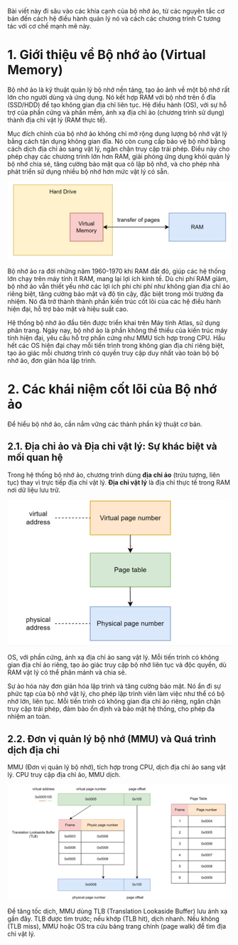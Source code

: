 Bài viết này đi sâu vào các khía cạnh của bộ nhớ ảo, từ các nguyên tắc cơ bản đến cách hệ điều hành quản lý nó và cách các chương trình C tương tác với cơ chế mạnh mẽ này.

# 1. Giới thiệu về Bộ nhớ ảo (Virtual Memory)
Bộ nhớ ảo là kỹ thuật quản lý bộ nhớ nền tảng, tạo ảo ảnh về một bộ nhớ rất lớn cho người dùng và ứng dụng. Nó kết hợp RAM với bộ nhớ trên ổ đĩa (SSD/HDD) để tạo không gian địa chỉ liên tục. Hệ điều hành (OS), với sự hỗ trợ của phần cứng và phần mềm, ánh xạ địa chỉ ảo (chương trình sử dụng) thành địa chỉ vật lý (RAM thực tế).

Mục đích chính của bộ nhớ ảo không chỉ mở rộng dung lượng bộ nhớ vật lý bằng cách tận dụng không gian đĩa. Nó còn cung cấp bảo vệ bộ nhớ bằng cách dịch địa chỉ ảo sang vật lý, ngăn chặn truy cập trái phép. Điều này cho phép chạy các chương trình lớn hơn RAM, giải phóng ứng dụng khỏi quản lý bộ nhớ chia sẻ, tăng cường bảo mật qua cô lập bộ nhớ, và cho phép nhà phát triển sử dụng nhiều bộ nhớ hơn mức vật lý có sẵn.

![virtual](../image/virtual.png)

Bộ nhớ ảo ra đời những năm 1960-1970 khi RAM đắt đỏ, giúp các hệ thống lớn chạy trên máy tính ít RAM, mang lại lợi ích kinh tế. Dù chi phí RAM giảm, bộ nhớ ảo vẫn thiết yếu nhờ các lợi ích phi chi phí như không gian địa chỉ ảo riêng biệt, tăng cường bảo mật và độ tin cậy, đặc biệt trong môi trường đa nhiệm. Nó đã trở thành thành phần kiến trúc cốt lõi của các hệ điều hành hiện đại, hỗ trợ bảo mật và hiệu suất cao.

Hệ thống bộ nhớ ảo đầu tiên được triển khai trên Máy tính Atlas, sử dụng phân trang. Ngày nay, bộ nhớ ảo là phần không thể thiếu của kiến trúc máy tính hiện đại, yêu cầu hỗ trợ phần cứng như MMU tích hợp trong CPU. Hầu hết các OS hiện đại chạy mỗi tiến trình trong không gian địa chỉ riêng biệt, tạo ảo giác mỗi chương trình có quyền truy cập duy nhất vào toàn bộ bộ nhớ ảo, đơn giản hóa lập trình.

# 2. Các khái niệm cốt lõi của Bộ nhớ ảo

Để hiểu bộ nhớ ảo, cần nắm vững các thành phần kỹ thuật cơ bản.

## 2.1. Địa chỉ ảo và Địa chỉ vật lý: Sự khác biệt và mối quan hệ

Trong hệ thống bộ nhớ ảo, chương trình dùng **địa chỉ ảo** (trừu tượng, liên tục) thay vì trực tiếp địa chỉ vật lý.
**Địa chỉ vật lý** là địa chỉ thực tế trong RAM nơi dữ liệu lưu trữ.

![vt-phys](../image/vt-physic.png)

OS, với phần cứng, ánh xạ địa chỉ ảo sang vật lý. Mỗi tiến trình có không gian địa chỉ ảo riêng, tạo ảo giác truy cập bộ nhớ liên tục và độc quyền, dù RAM vật lý có thể phân mảnh và chia sẻ.

Sự ảo hóa này đơn giản hóa lập trình và tăng cường bảo mật. Nó ẩn đi sự phức tạp của bộ nhớ vật lý, cho phép lập trình viên làm việc như thể có bộ nhớ lớn, liên tục. Mỗi tiến trình có không gian địa chỉ ảo riêng, ngăn chặn truy cập trái phép, đảm bảo ổn định và bảo mật hệ thống, cho phép đa nhiệm an toàn.

## 2.2. Đơn vị quản lý bộ nhớ (MMU) và Quá trình dịch địa chỉ

MMU (Đơn vị quản lý bộ nhớ), tích hợp trong CPU, dịch địa chỉ ảo sang vật lý. CPU truy cập địa chỉ ảo, MMU dịch.

![page-table](../image/pagetb.png)

Để tăng tốc dịch, MMU dùng TLB (Translation Lookaside Buffer) lưu ánh xạ gần đây. TLB được tìm trước; nếu khớp (TLB hit), dịch nhanh. Nếu không (TLB miss), MMU hoặc OS tra cứu bảng trang chính (page walk) để tìm địa chỉ vật lý.
